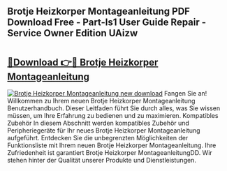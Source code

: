 ## Brotje Heizkorper Montageanleitung PDF Download Free - Part-Is1 User Guide Repair - Service Owner Edition UAizw

# <h2><a href="http://df6l8im.blite.top/?on=Brotje+Heizkorper+Montageanleitung">🔗Download 👉🔴 Brotje Heizkorper Montageanleitung</a></h2>

[![Brotje Heizkorper Montageanleitung new download](https://i.imgur.com/lujVjoI.png)](http://df6l8im.blite.top/?on=Brotje+Heizkorper+Montageanleitung)
Fangen Sie an! Willkommen zu Ihrem neuen Brotje Heizkorper Montageanleitung Benutzerhandbuch. Dieser Leitfaden führt Sie durch alles, was Sie wissen müssen, um Ihre Erfahrung zu bedienen und zu maximieren. Kompatibles Zubehör In diesem Abschnitt werden kompatibles Zubehör und Peripheriegeräte für Ihr neues Brotje Heizkorper Montageanleitung aufgeführt. Entdecken Sie die unbegrenzten Möglichkeiten der Funktionsliste mit Ihrem neuen Brotje Heizkorper Montageanleitung. Ihre Zufriedenheit ist garantiert Brotje Heizkorper MontageanleitungDD. Wir stehen hinter der Qualität unserer Produkte und Dienstleistungen.
